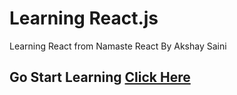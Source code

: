 # Learning React.js
 Learning React from Namaste React By Akshay Saini

## Go Start Learning <a href="https://namastedev.com/learn/namaste-react">Click Here</a>
